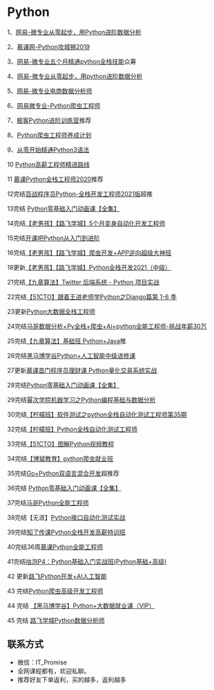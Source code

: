 # Python

1、[网易-微专业从零起步，用Python进阶数据分析](https://mooc.study.163.com/smartSpec/detail/1202821601.htm)

2、[慕课网-Python攻城狮2019](https://class.imooc.com/sale/python)

3、[网易-微专业五个月精通python全栈技能](https://mooc.study.163.com/smartSpec/detail/1202847601.htm)众筹

4、[网易-微专业从零起步，用python进阶数据分析](https://mooc.study.163.com/smartSpec/detail/1202854602.htm)

5、[网易-微专业电商数据分析师](https://mooc.study.163.com/smartSpec/detail/1001477003.htm)

6、[网易微专业-Python爬虫工程师](https://mooc.study.163.com/smartSpec/detail/1202843604.htm)

7、[极客Python进阶训练营](https://u.geekbang.org/subject/python/100038901)推荐

8、[Python爬虫工程师养成计划](https://coding.imooc.com/learningpath/route?pathId=23)

9、[从零开始精通Python3语法](https://coding.imooc.com/learningpath/route?pathId=22)

10 [Python高薪工程师精进路线](https://coding.imooc.com/learningpath/route?pathId=33)

11 [慕课Python全栈工程师2020](https://class.imooc.com/sale/python2020)推荐

12完结[百战程序员Python-全栈开发工程师2021版](http://www.itbaizhan.cn/course/python)超推

13完结 [Python零基础入门动画课【全集】](https://study.163.com/course/introduction/1209570828.htm?share=1&shareId=1017665390&utm_content=courseIntro&utm_u=1017665390&utm_source=weixin)

14完结[【老男孩】【路飞学城】5个月变身自动化开发工程师](https://www.luffycity.com/light-course/automation-python)

15完结[开课吧Python从入门到进阶](https://www.kaikeba.com/course/vip/225)

16完结[【老男孩】【路飞学城】爬虫开发+APP逆向超级大神班](https://www.luffycity.com/light-course)

18更新[【老男孩】【路飞学城】Python全栈开发2021（中级）](https://www.luffycity.com/employment-course)

21完结[【九章算法】Twitter 后端系统 - Python 项目实战](https://www.jiuzhang.com/course/89)

22完结[【51CTO】跟着王进老师学Python之Django篇第 1-6 季](https://edu.51cto.com/courselist/index.html?q=跟着王进老师学Python之Django篇)

23更新[Python大数据全栈工程师](https://ke.qq.com/course/398321)

24完结[马哥数据分析+Py全栈+爬虫+Ai=python全能工程师-挑战年薪30万](https://ke.qq.com/course/251222)

25完结[【九章算法】基础班 Python+Java](https://www.jiuzhang.com/course/84)推

26完结[黑马博学谷Python+人工智能中级进修课](https://www.boxuegu.com/promote/outline-1492.html)

27更新[慕课首门程序员理财课 Python量化交易系统实战](https://coding.imooc.com/class/494.html)

28完结[Python零基础入门动画课【全集】](https://study.163.com/course/introduction/1209570828.htm?share=1&shareId=1017665390&utm_content=courseIntro&utm_u=1017665390&utm_source=weixin)

29完结[幂次学院机器学习之Python编程基础与数据分析](https://mici.jiqishidai.com/site/course_introduction?id=5)

30完结[【柠檬班】软件测试之python全栈自动化测试工程师第35期](https://ke.qq.com/course/325554)

32完结[【柠檬班】Python全栈自动化测试工程师](https://ke.qq.com/course/package/33616)

33完结[【51CTO】图解Python视频教程](https://edu.51cto.com/topic/1559.html)

34完结[【博斌教育】python爬虫就业班](https://ke.qq.com/course/3061920)

35完结[Go+Python双语言混合开发](https://coding.imooc.com/class/chapter/469.html#Anchor)超推荐

36完结 [Python零基础入门动画课【全集】](https://study.163.com/course/introduction/1209570828.htm?share=1&shareId=1017665390&utm_content=courseIntro&utm_u=1017665390&utm_source=weixin)

37完结[马哥Python全能工程师](https://ke.qq.com/course/251222)

38完结【无涯】[Python接口自动化测试实战](https://study.163.com/course/introduction/1006358022.htm)

39完结[知了传课Python全栈开发高薪特训班](https://study.163.com/course/introduction.htm?courseId=1004504016)

40完结36周[慕课Python全能工程师](https://class.imooc.com/sale/python2021)

41完结[咕泡P4：Python基础入门实战班(Python基础+高级)](https://ke.gupaoedu.cn/course/vip/1337)

42 更新[路飞Python开发+AI人工智能](https://www.luffycity.com/employment-course/4/chapter)

43 完结[Python爬虫高级开发工程师](https://ke.qq.com/course/3582874?course_id=3582874#term_id=105524190)

44 完结 [【黑马博学谷】Python+大数据就业课（VIP）](https://www.boxuegu.com/class/detail-4300.html)

45 完结 [路飞学城Python数据分析师](https://www.luffycity.com/employment-course/23/detail)

## **联系方式**
-  微信：IT_Promise
-  全网课程都有，欢迎私聊。
-  推荐好友下单返利，买的越多，返利越多